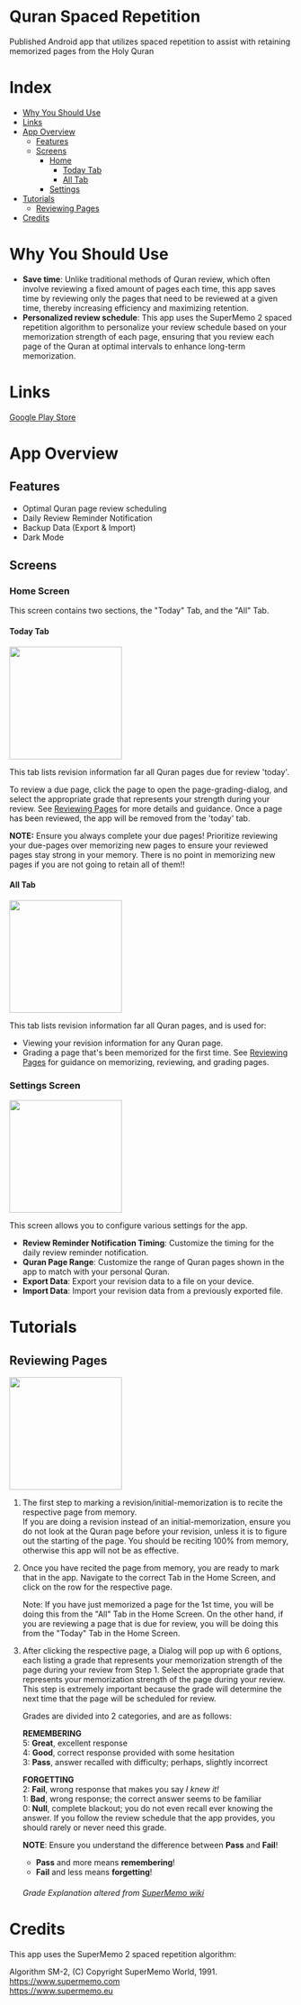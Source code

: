 # Quran Spaced Repetition

Published Android app that utilizes spaced repetition to assist with retaining memorized pages from the Holy Quran

# Index

* [Why You Should Use](#why-you-should-use)
* [Links](#links)
* [App Overview](#app-overview)
    * [Features](#features)
    * [Screens](#screens)
        * [Home](#home-screen)
            * [Today Tab](#today-tab)
            * [All Tab](#all-tab)
        * [Settings](#settings-screen)
* [Tutorials](#tutorials)
    * [Reviewing Pages](#reviewing-pages)
* [Credits](#credits)

# Why You Should Use

* **Save time**: Unlike traditional methods of Quran review, which often involve reviewing a fixed
  amount of pages each time, this app saves time by reviewing only the pages that need to be
  reviewed at a given time, thereby increasing efficiency and maximizing retention.
* **Personalized review schedule**: This app uses the SuperMemo 2 spaced repetition algorithm to
  personalize your review schedule based on your memorization strength of each page, ensuring that
  you review each page of the Quran at optimal intervals to enhance long-term memorization.

# Links

[Google Play Store](https://play.google.com/store/apps/details?id=com.github.ahmad_hossain.quranspacedrepetition)

# App Overview

## Features

* Optimal Quran page review scheduling
* Daily Review Reminder Notification
* Backup Data (Export & Import)
* Dark Mode

## Screens

### Home Screen

This screen contains two sections, the "Today" Tab, and the "All" Tab.

#### Today Tab

<img src="screenshots/today_tab.png" width="200"/>

This tab lists revision information far all Quran pages due for review 'today'.

To review a due page, click the page to open the page-grading-dialog, and select the appropriate
grade that represents your strength during your review. See [Reviewing Pages](#reviewing-pages) for
more details and guidance. Once a page has been reviewed, the app will be removed from the 'today'
tab.

**NOTE:** Ensure you always complete your due pages! Prioritize reviewing your due-pages over memorizing new pages to ensure your reviewed pages stay strong in your memory. There is no point in memorizing new pages if you are not going to retain all of them!!

#### All Tab

<img src="screenshots/all_tab.png" width="200"/>

This tab lists revision information far all Quran pages, and is used for:

* Viewing your revision information for any Quran page.
* Grading a page that's been memorized for the first time.
  See [Reviewing Pages](#reviewing-pages) for guidance on memorizing, reviewing, and grading
  pages.

### Settings Screen

<img src="screenshots/settings_screen.png" width="200"/>

This screen allows you to configure various settings for the app.

* **Review Reminder Notification Timing**: Customize the timing for the daily review reminder
  notification.
* **Quran Page Range**: Customize the range of Quran pages shown in the app to match with your
  personal Quran.
* **Export Data**: Export your revision data to a file on your device.
* **Import Data**: Import your revision data from a previously exported file.

# Tutorials

## Reviewing Pages

<img src="screenshots/grade_dialog.png" width="200"/>

1. The first step to marking a revision/initial-memorization is to recite the respective page
   from memory. \
   If you are doing a revision instead of an initial-memorization, ensure you do not
   look at the Quran page before your revision, unless it is to figure out the starting of the page.
   You should be reciting 100% from memory, otherwise this app will not be as effective.

2. Once you have recited the page from memory, you are ready to mark that in the app. Navigate to
   the correct Tab in the Home Screen, and click on the row for the respective page.

   Note: If you have just memorized a page for the 1st time, you will be doing this from the "All"
   Tab in the Home Screen. On the other hand, if you are reviewing a page that is due for review,
   you will be doing this from the "Today" Tab in the Home Screen.

3. After clicking the respective page, a Dialog will pop up with 6 options, each listing a grade
   that represents your memorization strength of the page during your review from Step 1. Select the
   appropriate grade that represents your memorization strength of the page during your review. This
   step is extremely important because the grade will determine the next time that the page will be
   scheduled for review.

   Grades are divided into 2 categories, and are as follows:

   **REMEMBERING** \
   5: **Great**, excellent response \
   4: **Good**, correct response provided with some hesitation \
   3: **Pass**, answer recalled with difficulty; perhaps, slightly incorrect

   **FORGETTING** \
   2: **Fail**, wrong response that makes you say *I knew it!* \
   1: **Bad**, wrong response; the correct answer seems to be familiar \
   0: **Null**, complete blackout; you do not even recall ever knowing the answer. If you follow the
   review schedule that the app provides, you should rarely or never need this grade.

   **NOTE**: Ensure you understand the difference between **Pass** and **Fail**!
    * **Pass** and more means **remembering**!
    * **Fail** and less means **forgetting**!

   ###### Grade Explanation altered from [SuperMemo wiki](https://super-memory.com/help/learn.htm)

# Credits

This app uses the SuperMemo 2 spaced repetition algorithm:

Algorithm SM-2, (C) Copyright SuperMemo World, 1991. \
https://www.supermemo.com \
https://www.supermemo.eu
